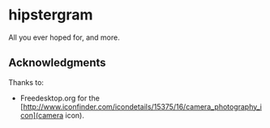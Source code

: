 hipstergram
===========

All you ever hoped for, and more.


Acknowledgments
---------------

Thanks to:

* Freedesktop.org for the [http://www.iconfinder.com/icondetails/15375/16/camera_photography_icon](camera icon).
